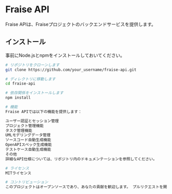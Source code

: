 # Fraise API

Fraise APIは、Fraiseプロジェクトのバックエンドサービスを提供します。

## インストール

事前にNode.jsとnpmをインストールしておいてください。

```bash
# リポジトリをクローンします
git clone https://github.com/your_username/fraise-api.git

# ディレクトリに移動します
cd fraise-api

# 依存関係をインストールします
npm install

# 機能
Fraise APIでは以下の機能を提供します：

ユーザー認証とセッション管理
プロジェクト管理機能
タスク管理機能
UMLモデリングデータ管理
ソースコード自動生成機能
OpenAPIスペック生成機能
テストケース自動生成機能
その他
詳細なAPI仕様については、リポジトリ内のドキュメンテーションを参照してください。

# ライセンス
MITライセンス

# コントリビューション
このプロジェクトはオープンソースであり、あなたの貢献を歓迎します。 プルリクエストを開く前に、問題を開いて議論してください。

